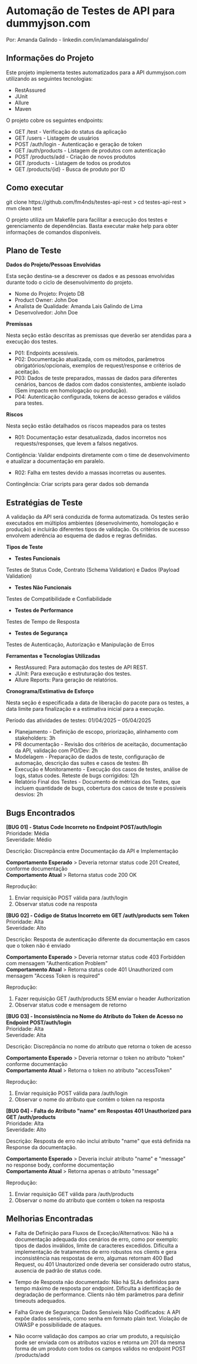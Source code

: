 <h1>Automação de Testes de API para dummyjson.com</h1>
Por: Amanda Galindo - linkedin.com/in/amandalaisgalindo/
<h2>Informações do Projeto</h2>
Este projeto implementa testes automatizados para a API dummyjson.com utilizando as seguintes tecnologias:


- RestAssured
- JUnit
- Allure
- Maven
  
O projeto cobre os seguintes endpoints:
- GET /test - Verificação do status da aplicação
- GET /users - Listagem de usuários
- POST /auth/login - Autenticação e geração de token
- GET /auth/products - Listagem de produtos com autenticação
- POST /products/add - Criação de novos produtos
- GET /products - Listagem de todos os produtos
- GET /products/{id} - Busca de produto por ID

<h2>Como executar</h2>
git clone https://github.com/fm4nds/testes-api-rest > cd testes-api-rest > mvn clean test 

O projeto utiliza um Makefile para facilitar a execução dos testes e gerenciamento de dependências. 
Basta executar make help para obter informações de comandos disponíveis.

<h2> Plano de Teste </h2>
<b>Dados do Projeto/Pessoas Envolvidas</b>

Esta seção destina-se a descrever os dados e as pessoas envolvidas durante todo o ciclo de desenvolvimento do projeto.

- Nome do Projeto: Projeto DB
- Product Owner: John Doe 
- Analista de Qualidade: Amanda Lais Galindo de Lima
- Desenvolvedor: John Doe

<b>Premissas</b>

Nesta seção estão descritas as premissas que deverão ser atendidas para a execução dos testes.

- P01: Endpoints acessíveis.
- P02: Documentação atualizada, com os métodos, parâmetros obrigatórios/opcionais, exemplos de request/response e critérios de aceitação.
- P03: Dados de teste preparados, massas de dados para diferentes cenários, bancos de dados com dados consistentes, ambiente isolado (Sem impacto em homologação ou produção).
- P04: Autenticação configurada, tokens de acesso gerados e válidos para testes.

<b>Riscos</b>

Nesta seção estão detalhados os riscos mapeados para os testes

- R01: Documentação estar desatualizada, dados incorretos nos requests/responses, que levem a falsos negativos. 

Contigência: Validar endpoints diretamente com o time de desenvolvimento e atualizar a documentação em paralelo.
- R02: Falha em testes devido a massas incorretas ou ausentes.

Contingência: Criar scripts para gerar dados sob demanda

<h2>Estratégias de Teste</h2>

A validação da API será conduzida de forma automatizada. Os testes serão executados em múltiplos 
ambientes (desenvolvimento, homologação e produção) e incluirão diferentes tipos de validação. 
Os critérios de sucesso envolvem aderência ao esquema de dados e regras definidas.

<b>Tipos de Teste</b>

- <b>Testes Funcionais</b>

Testes de Status Code, Contrato (Schema Validation) e Dados (Payload Validation)

- <b>Testes Não Funcionais</b>

Testes de Compatibilidade e Confiabilidade

- <b>Testes de Performance</b> 

Testes de Tempo de Resposta

- <b>Testes de Segurança</b> 

Testes de Autenticação, Autorização e Manipulação de Erros

<b>Ferramentas e Tecnologias Utilizadas</b>

- RestAssured: Para automação dos testes de API REST.
- JUnit: Para execução e estruturação dos testes.
- Allure Reports: Para geração de relatórios.

<b>Cronograma/Estimativa de Esforço</b>

Nesta seção é especificada a data de liberação do pacote para os testes, a data limite para finalização e a estimativa inicial para a execução.

Período das atividades de testes: 01/04/2025 – 05/04/2025
- Planejamento - Definição de escopo, priorização, alinhamento com stakeholders: 3h
- PR documentação - Revisão dos critérios de aceitação, documentação da API, validação com PO/Dev: 2h
- Modelagem - Preparação de dados de teste, configuração de automação, descrição das suítes e casos de testes: 8h
- Execução e Monitoramento - Execução dos casos de testes, análise de logs, status codes. Reteste de bugs corrigidos: 12h
- Relatório Final dos Testes - Documento de métricas dos Testes, que incluem quantidade de bugs, cobertura dos casos de teste e possíveis desvios: 2h

<h2>Bugs Encontrados</h2>
<b>[BUG 01] - Status Code Incorreto no Endpoint POST/auth/login</b></br>
Prioridade: Média</br>
Severidade: Médio</br>

Descrição: Discrepância entre Documentação da API e Implementação </br>

<b>Comportamento Esperado</b> > Deveria retornar status code 201 Created, conforme documentação</br>
<b>Comportamento Atual</b> > Retorna status code 200 OK

Reprodução:
1. Enviar requisição POST válida para /auth/login
2. Observar status code na resposta

<b>[BUG 02] - Código de Status Incorreto em GET /auth/products sem Token</b></br>
Prioridade: Alta</br>
Severidade: Alto</br>

Descrição: Resposta de autenticação diferente da documentação em casos que o token não é enviado</br>

<b>Comportamento Esperado</b> > Deveria retornar status code 403 Forbidden com mensagem "Authentication Problem"</br>
<b>Comportamento Atual</b> > Retorna status code 401 Unauthorized com mensagem "Access Token is required"

Reprodução:
1. Fazer requisição GET /auth/products SEM enviar o header Authorization
2. Observar status code e mensagem de retorno

<b>[BUG 03] - Inconsistência no Nome do Atributo do Token de Acesso no Endpoint POST/auth/login</b></br>
Prioridade: Alta</br>
Severidade: Alta</br>

Descrição: Discrepância no nome do atributo que retorna o token de acesso</br>

<b>Comportamento Esperado</b> > Deveria retornar o token no atributo "token" conforme documentação</br>
<b>Comportamento Atual</b> > Retorna o token no atributo "accessToken"

Reprodução:
1. Enviar requisição POST válida para /auth/login
2. Observar o nome do atributo que contém o token na resposta

<b>[BUG 04] - Falta do Atributo "name" em Respostas 401 Unauthorized para GET /auth/products</b></br>
Prioridade: Alta</br>
Severidade: Alto</br>

Descrição: Resposta de erro não inclui atributo "name" que está definida na Response da documentação.</br>

<b>Comportamento Esperado</b> > Deveria incluir atributo "name" e "message" no response body, conforme documentação</br>
<b>Comportamento Atual</b> > Retorna apenas o atributo "message" 

Reprodução:
1. Enviar requisição GET válida para /auth/products
2. Observar o nome do atributo que contém o token na resposta

<h2>Melhorias Encontradas</h2>

- Falta de Definição para Fluxos de Exceção/Alternativos: Não há a documentação adequada dos cenários de erro, como por exemplo: tipos de dados inválidos, limite de caracteres excedidos.
Dificulta a implementação de tratamentos de erro robustos nos clients e gera inconsistência nas respostas de erro, algumas retornam 400 Bad Request, ou 401 Unautorized onde deveria ser considerado outro status, ausencia de padrão de status code.

- Tempo de Resposta não documentado: Não há SLAs definidos para tempo máximo de resposta por endpoint. Dificulta a identificação de degradação de performance. Clients não têm parâmetros para definir timeouts adequados.

- Falha Grave de Segurança: Dados Sensíveis Não Codificados: A API expõe dados sensíveis, como senha em formato plain text. Violação de OWASP e possibilidade de ataques.

- Não ocorre validação dos campos ao criar um produto, a requisição pode ser enviada com os atributos vazios e retorna um 201 da mesma forma de um produto com todos os campos validos no endpoint POST /products/add
